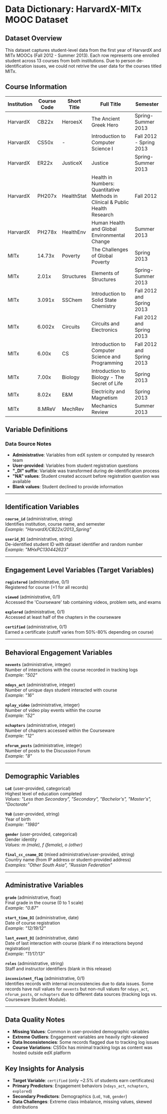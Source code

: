 # Data Dictionary: HarvardX-MITx MOOC Dataset

## Dataset Overview

This dataset captures student-level data from the first year of HarvardX and MITx MOOCs (Fall 2012 - Summer 2013). Each row represents one enrolled student across 13 courses from both institutions. Due to person de-identification issues, we could not retrive the user data for the courses titled MITx. 

## Course Information

| Institution | Course Code | Short Title | Full Title | Semester |
|-------------|-------------|-------------|------------|----------|
| HarvardX | CB22x | HeroesX | The Ancient Greek Hero | Spring-Summer 2013 |
| HarvardX | CS50x | - | Introduction to Computer Science I | Fall 2012 - Spring 2013 |
| HarvardX | ER22x | JusticeX | Justice | Spring-Summer 2013 |
| HarvardX | PH207x | HealthStat | Health in Numbers: Quantitative Methods in Clinical & Public Health Research | Fall 2012 |
| HarvardX | PH278x | HealthEnv | Human Health and Global Environmental Change | Summer 2013 |
| MITx | 14.73x | Poverty | The Challenges of Global Poverty | Spring 2013 |
| MITx | 2.01x | Structures | Elements of Structures | Spring-Summer 2013 |
| MITx | 3.091x | SSChem | Introduction to Solid State Chemistry | Fall 2012 and Spring 2013 |
| MITx | 6.002x | Circuits | Circuits and Electronics | Fall 2012 and Spring 2013 |
| MITx | 6.00x | CS | Introduction to Computer Science and Programming | Fall 2012 and Spring 2013 |
| MITx | 7.00x | Biology | Introduction to Biology - The Secret of Life | Spring 2013 |
| MITx | 8.02x | E&M | Electricity and Magnetism | Spring 2013 |
| MITx | 8.MReV | MechRev | Mechanics Review | Summer 2013 |

## Variable Definitions

### Data Source Notes
- **Administrative**: Variables from edX system or computed by research team
- **User-provided**: Variables from student registration questions
- **"_DI" suffix**: Variable was transformed during de-identification process
- **"NA" values**: Student created account before registration question was available
- **Blank values**: Student declined to provide information

---

## Identification Variables

**`course_id`** (administrative, string)  
Identifies institution, course name, and semester  
*Example: "HarvardX/CB22x/2013_Spring"*

**`userid_DI`** (administrative, string)  
De-identified student ID with dataset identifier and random number  
*Example: "MHxPC130442623"*

---

## Engagement Level Variables (Target Variables)

**`registered`** (administrative, 0/1)  
Registered for course (=1 for all records)

**`viewed`** (administrative, 0/1)  
Accessed the 'Courseware' tab containing videos, problem sets, and exams

**`explored`** (administrative, 0/1)  
Accessed at least half of the chapters in the courseware

**`certified`** (administrative, 0/1)  
Earned a certificate (cutoff varies from 50%-80% depending on course)

---

## Behavioral Engagement Variables

**`nevents`** (administrative, integer)  
Number of interactions with the course recorded in tracking logs  
*Example: "502"*

**`ndays_act`** (administrative, integer)  
Number of unique days student interacted with course  
*Example: "16"*

**`nplay_video`** (administrative, integer)  
Number of video play events within the course  
*Example: "52"*

**`nchapters`** (administrative, integer)  
Number of chapters accessed within the Courseware  
*Example: "12"*

**`nforum_posts`** (administrative, integer)  
Number of posts to the Discussion Forum  
*Example: "8"*

---

## Demographic Variables

**`LoE`** (user-provided, categorical)  
Highest level of education completed  
*Values: "Less than Secondary", "Secondary", "Bachelor's", "Master's", "Doctorate"*

**`YoB`** (user-provided, string)  
Year of birth  
*Example: "1980"*

**`gender`** (user-provided, categorical)  
Gender identity  
*Values: m (male), f (female), o (other)*

**`final_cc_cname_DI`** (mixed administrative/user-provided, string)  
Country name (from IP address or student-provided address)  
*Examples: "Other South Asia", "Russian Federation"*

---

## Administrative Variables

**`grade`** (administrative, float)  
Final grade in the course (0 to 1 scale)  
*Example: "0.87"*

**`start_time_DI`** (administrative, date)  
Date of course registration  
*Example: "12/19/12"*

**`last_event_DI`** (administrative, date)  
Date of last interaction with course (blank if no interactions beyond registration)  
*Example: "11/17/13"*

**`roles`** (administrative, string)  
Staff and instructor identifiers (blank in this release)

**`inconsistent_flag`** (administrative, 0/1)  
Identifies records with internal inconsistencies due to data issues. Some records have null values for `nevents` but non-null values for `ndays_act`, `nforum_posts`, or `nchapters` due to different data sources (tracking logs vs. Courseware Student Module).

---

## Data Quality Notes

- **Missing Values**: Common in user-provided demographic variables
- **Extreme Outliers**: Engagement variables are heavily right-skewed
- **Data Inconsistencies**: Some records flagged due to tracking log issues
- **Course Variations**: CS50x has minimal tracking logs as content was hosted outside edX platform

## Key Insights for Analysis

- **Target Variable**: `certified` (only ~2.5% of students earn certificates)
- **Primary Predictors**: Engagement behaviors (`ndays_act`, `nchapters`, `explored`)
- **Secondary Predictors**: Demographics (`LoE`, `YoB`, `gender`)
- **Data Challenges**: Extreme class imbalance, missing values, skewed distributions

